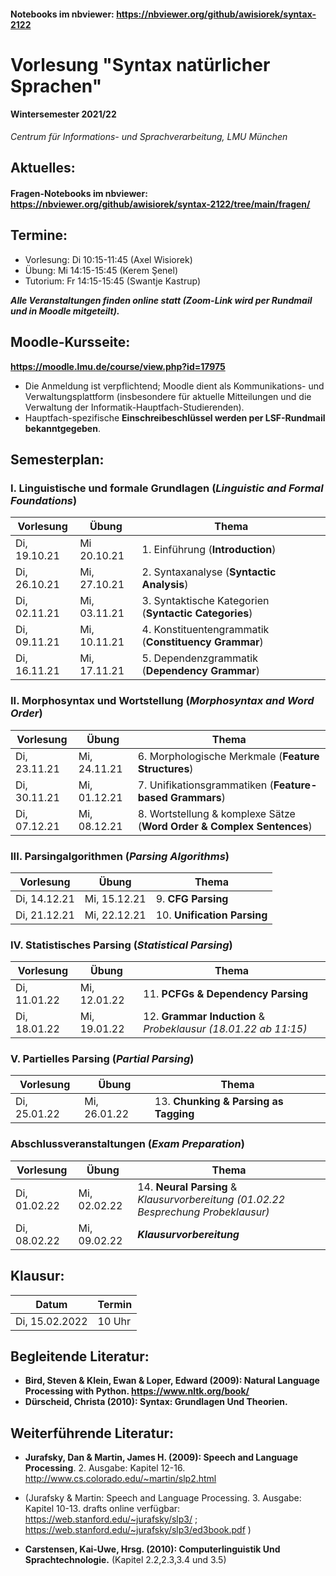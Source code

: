 #### Notebooks im nbviewer: https://nbviewer.org/github/awisiorek/syntax-2122

# Vorlesung "Syntax natürlicher Sprachen"

#### Wintersemester 2021/22

*Centrum für Informations- und Sprachverarbeitung, LMU München*


## Aktuelles:

#### Fragen-Notebooks im nbviewer: https://nbviewer.org/github/awisiorek/syntax-2122/tree/main/fragen/


## Termine:

- Vorlesung: Di 10:15-11:45 (Axel Wisiorek)
- Übung: Mi 14:15-15:45 (Kerem Şenel)
- Tutorium: Fr 14:15-15:45  (Swantje Kastrup)

***Alle Veranstaltungen finden online statt (Zoom-Link wird per Rundmail und in Moodle mitgeteilt).***



## Moodle-Kursseite:

**https://moodle.lmu.de/course/view.php?id=17975**

- Die Anmeldung ist verpflichtend; Moodle dient als Kommunikations- und Verwaltungsplattform (insbesondere für aktuelle Mitteilungen und die Verwaltung der Informatik-Hauptfach-Studierenden).
- Hauptfach-spezifische **Einschreibeschlüssel werden per LSF-Rundmail bekanntgegeben**.





## Semesterplan:


### I. Linguistische und formale Grundlagen (*Linguistic and Formal Foundations*)

| Vorlesung |  Übung | Thema 
| ------------- | ------------- | ------------- | 
| Di, 19.10.21 | Mi 20.10.21 | 1. Einführung (**Introduction**) | 
| Di, 26.10.21 | Mi, 27.10.21  | 2. Syntaxanalyse (**Syntactic Analysis**) |  
| Di, 02.11.21 | Mi, 03.11.21  | 3. Syntaktische Kategorien (**Syntactic Categories**) |    
| Di, 09.11.21 | Mi, 10.11.21 | 4. Konstituentengrammatik (**Constituency Grammar**) |   
| Di, 16.11.21 | Mi, 17.11.21 | 5. Dependenzgrammatik (**Dependency Grammar**) |    


### II. Morphosyntax und Wortstellung (*Morphosyntax and Word Order*)

| Vorlesung |  Übung | Thema 
| ------------- | ------------- | ------------- |   
| Di, 23.11.21 | Mi, 24.11.21 | 6. Morphologische Merkmale (**Feature Structures**) |    
| Di, 30.11.21 | Mi, 01.12.21 | 7. Unifikationsgrammatiken (**Feature-based Grammars**) |   
| Di, 07.12.21 | Mi, 08.12.21 | 8. Wortstellung & komplexe Sätze (**Word Order & Complex Sentences**) | 


### III. Parsingalgorithmen (*Parsing Algorithms*)

| Vorlesung |  Übung | Thema 
| ------------- | ------------- | ------------- |   
| Di, 14.12.21 | Mi, 15.12.21 | 9. **CFG Parsing** |  
| Di, 21.12.21 | Mi, 22.12.21 | 10. **Unification Parsing** | 


### IV. Statistisches Parsing (*Statistical Parsing*)

| Vorlesung |  Übung | Thema 
| ------------- | ------------- | ------------- |  
| Di, 11.01.22 | Mi, 12.01.22 | 11. **PCFGs & Dependency Parsing** |  
| Di, 18.01.22 | Mi, 19.01.22 | 12. **Grammar Induction** & *Probeklausur (18.01.22 ab 11:15)* | 


### V. Partielles Parsing (*Partial Parsing*)

| Vorlesung |  Übung | Thema 
| ------------- | ------------- | ------------- | 
| Di, 25.01.22 | Mi, 26.01.22 | 13. **Chunking & Parsing as Tagging** | 


### Abschlussveranstaltungen (*Exam Preparation*)

| Vorlesung |  Übung | Thema 
| ------------- | ------------- | ------------- | 
| Di, 01.02.22 | Mi, 02.02.22 | 14. **Neural Parsing** & *Klausurvorbereitung (01.02.22 Besprechung Probeklausur)*   | 
| Di, 08.02.22 | Mi, 09.02.22 |  ***Klausurvorbereitung***  | 



## Klausur:

| Datum  | Termin | 
| ------------- | ------------- | 
|  Di, 15.02.2022 |  10 Uhr   | 



## Begleitende Literatur:

- **Bird, Steven & Klein, Ewan & Loper, Edward (2009): Natural Language Processing with Python. https://www.nltk.org/book/** 
- **Dürscheid, Christa (2010): Syntax: Grundlagen Und Theorien.**

## Weiterführende Literatur:

- **Jurafsky, Dan & Martin, James H. (2009): Speech and Language Processing**. 2. Ausgabe: Kapitel 12-16. http://www.cs.colorado.edu/~martin/slp2.html 
- (Jurafsky & Martin: Speech and Language Processing. 3. Ausgabe: Kapitel 10-13. drafts online verfügbar: https://web.stanford.edu/~jurafsky/slp3/ ; https://web.stanford.edu/~jurafsky/slp3/ed3book.pdf )

- **Carstensen, Kai-Uwe, Hrsg. (2010): Computerlinguistik Und Sprachtechnologie.** (Kapitel 2.2,2.3,3.4 und 3.5)